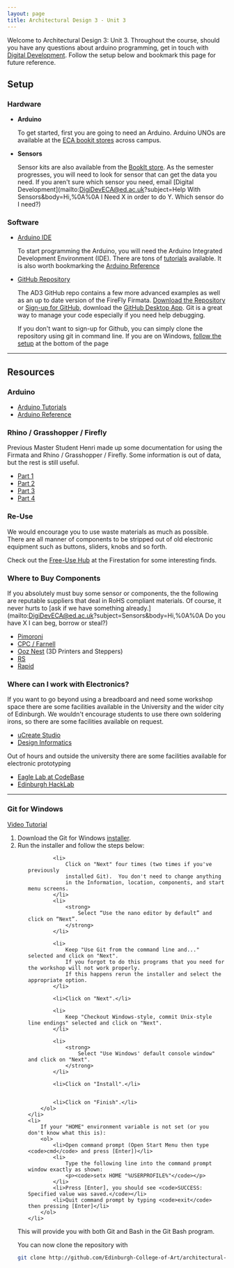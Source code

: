 ```yaml
---
layout: page
title: Architectural Design 3 - Unit 3
---
```


Welcome to Architectural Design 3: Unit 3. Throughout the course, should you have any questions about arduino programming, get in touch with [Digital Development](mailto:DigiDevECA@ed.ac.uk?subject=Help!). Follow the setup below and bookmark this page for future reference.

## Setup

### Hardware

- **Arduino**

  To get started, first you are going to need an Arduino. Arduino UNOs are available at the [ECA bookit stores](https://bookit.eca.ed.ac.uk/av/) across campus.

- **Sensors**

  Sensor kits are also available from the [BookIt store](https://bookit.eca.ed.ac.uk/av/). As the semester progresses, you will need to look for sensor that can get the data you need. If you aren't sure which sensor you need, email [Digital Development](mailto:DigiDevECA@ed.ac.uk?subject=Help With Sensors&body=Hi,%0A%0A I Need X in order to do Y. Which sensor do I need?)

### Software

- [Arduino IDE](https://www.arduino.cc)

  To start programming the Arduino, you will need the Arduino Integrated Development Environment (IDE). There are tons of [tutorials](https://www.arduino.cc/en/Tutorial/HomePage) available. It is also worth bookmarking the [Arduino Reference](https://www.arduino.cc/reference/en/)

- [GitHub Repository](https://github.com/Edinburgh-College-of-Art/architectural-design-unit-3)

  The AD3 GitHub repo contains a few more advanced examples as well as an up to date version of the FireFly Firmata. [Download the Repository](https://github.com/Edinburgh-College-of-Art/architectural-design-unit-3/archive/master.zip) or [Sign-up for GitHub](https://github.com), download the [GitHub Desktop App](https://desktop.github.com). Git is a great way to manage your code especially if you need help debugging.

  If you don't want to sign-up for Github, you can simply clone the repository using git in command line. If you are on Windows, [follow the setup](#Git-Windows) at the bottom of the page

---

## Resources

### Arduino

- [Arduino Tutorials](https://www.arduino.cc/en/Tutorial/HomePage)
- [Arduino Reference](https://www.arduino.cc/reference/en/)

### Rhino / Grasshopper / Firefly

Previous Master Student Henri made up some documentation for using the Firmata and Rhino / Grasshopper / Firefly. Some information is out of data, but the rest is still useful.

- <a href="https://edinburgh-college-of-art.github.io/architectural-design-unit-3/docs/AD3-Arduino-Session-1-Handout.pdf">Part 1</a>
- <a href="https://edinburgh-college-of-art.github.io/architectural-design-unit-3/docs/AD3-Arduino-Session-2-Handout.pdf">Part 2</a>
- <a href="https://edinburgh-college-of-art.github.io/architectural-design-unit-3/docs/AD3-Arduino-Session-3-Handout.pdf">Part 3</a>
- <a href="https://edinburgh-college-of-art.github.io/architectural-design-unit-3/docs/AD3-Arduino-Session-4-Handout.pdf">Part 4</a>

### Re-Use

We would encourage you to use waste materials as much as possible. There are all manner of components to be stripped out of old electronic equipment such as buttons, sliders, knobs and so forth.

Check out the [Free-Use Hub](https://www.eca.ed.ac.uk/facility/free-use-hub) at the Firestation for some interesting finds.

### Where to Buy Components

If you absolutely must buy some sensor or components, the the following are reputable suppliers that deal in RoHS compliant materials. Of course, it never hurts to [ask if we have something already.](mailto:DigiDevECA@ed.ac.uk?subject=Sensors&body=Hi,%0A%0A Do you have X I can beg, borrow or steal?)

- [Pimoroni](https://shop.pimoroni.com/)
- [CPC / Farnell](http://cpc.farnell.com)
- [Ooz Nest](https://ooznest.co.uk/) (3D Printers and Steppers)
- [RS](http://uk.rs-online.com/)
- [Rapid](http://www.rapidonline.com/)

### Where can I work with Electronics?

If you want to go beyond using a breadboard and need some workshop space there are some facilities available in the University and the wider city of Edinburgh. We wouldn't encourage students to use there own soldering irons, so there are some facilities available on request.

- [uCreate Studio](https://www.ucreatestudio.is.ed.ac.uk)
- [Design Informatics](https://www.eca.ed.ac.uk/profile/mark-kobine)

Out of hours and outside the university there are some facilities available for electronic prototyping

- [Eagle Lab at CodeBase](https://labs.uk.barclays/locations/edinburgh)
- [Edinburgh HackLab](https://edinburghhacklab.com)

---


<h3 id="Git-Windows"> <i class="fab fa-windows"></i> Git for Windows</h3>
<a href="https://www.youtube.com/watch?v=339AEqk9c-8">Video Tutorial</a>
<ol>
    <li>Download the Git for Windows <a href="https://git-for-windows.github.io/">installer</a>.</li>
    <li>Run the installer and follow the steps below:
        <ol>

            <li>
                Click on "Next" four times (two times if you've previously
                installed Git).  You don't need to change anything
                in the Information, location, components, and start menu screens.
            </li>
            <li>
                <strong>
                    Select “Use the nano editor by default” and click on “Next”.
                </strong>
            </li>

            <li>
                Keep "Use Git from the command line and..." selected and click on "Next".
                If you forgot to do this programs that you need for the workshop will not work properly.
                If this happens rerun the installer and select the appropriate option.
            </li>

            <li>Click on "Next".</li>

            <li>
                Keep "Checkout Windows-style, commit Unix-style line endings" selected and click on "Next".
            </li>

            <li>
                <strong>
                    Select "Use Windows' default console window" and click on "Next".
                </strong>
            </li>

            <li>Click on "Install".</li>


            <li>Click on "Finish".</li>
        </ol>
    </li>
    <li>
        If your "HOME" environment variable is not set (or you don't know what this is):
        <ol>
            <li>Open command prompt (Open Start Menu then type <code>cmd</code> and press [Enter])</li>
            <li>
                Type the following line into the command prompt window exactly as shown:
                <p><code>setx HOME "%USERPROFILE%"</code></p>
            </li>
            <li>Press [Enter], you should see <code>SUCCESS: Specified value was saved.</code></li>
            <li>Quit command prompt by typing <code>exit</code> then pressing [Enter]</li>
        </ol>
    </li>

</ol>
<p>This will provide you with both Git and Bash in the Git Bash program.</p>

You can now clone the repository with
```bash
git clone http://github.com/Edinburgh-College-of-Art/architectural-design-unit-3
```
